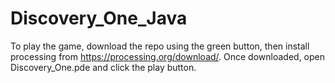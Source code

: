 # Discovery_One_Java

To play the game, download the repo using the green button, then install processing from https://processing.org/download/.
Once downloaded, open Discovery_One.pde and click the play button.
